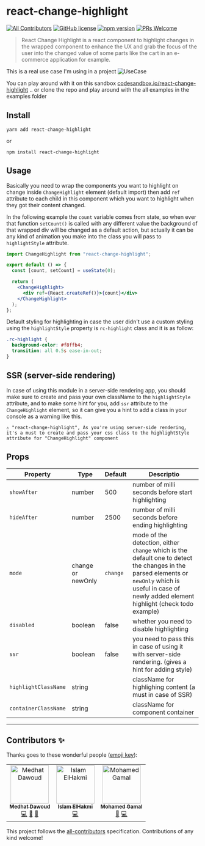 # react-change-highlight

[![All Contributors](https://img.shields.io/badge/all_contributors-3-orange.svg)](#contributors)
[![GitHub license](https://img.shields.io/badge/license-MIT-blue.svg)](https://github.com/medhatdawoud/react-change-highlight/blob/master/LICENSE) 
[![npm version](https://img.shields.io/npm/v/react-change-highlight.svg?style=flat)](https://www.npmjs.com/package/react-change-highlight)
[![PRs Welcome](https://img.shields.io/badge/PRs-welcome-brightgreen.svg)](https://github.com/medhatdawoud/react-change-highlight/blob/master/CONTRIBUTING.md)

> React Change Highlight is a react component to highlight changes in the wrapped component to enhance the UX and grab the focus of the user into the changed value of some parts like the cart in an e-commerce application for example.

This is a real use case I'm using in a project
![UseCase](https://i.imgur.com/vHxyHrN.gif)

You can play around with it on this sandbox [codesandbox.io/react-change-highlight](https://codesandbox.io/s/react-change-highlight-example-fcwh9) .. or clone the repo and play around with the all examples in the examples folder

## Install

```
yarn add react-change-highlight
```

or

```
npm install react-change-highlight
```

## Usage

Basically you need to wrap the components you want to highlight on change inside `ChangeHighlight` element (default import) then add `ref` attribute to each child in this component which you want to highlight when they got their content changed.

In the following example the `count` variable comes from state, so when ever that function `setCount()` is called with any different value the background of that wrapped div will be changed as a default action, but actually it can be any kind of animation you make into the class you will pass to `highlightStyle` attribute.

```jsx
import ChangeHighlight from "react-change-highlight";

export default () => {
  const [count, setCount] = useState(0);

  return (
    <ChangeHighlight>
      <div ref={React.createRef()}>{count}</div>
    </ChangeHighlight>
  );
};
```

Default styling for highlighting in case the user didn't use a custom styling using the `highlightStyle` property is `rc-highlight` class and it is as follow:

```css
.rc-highlight {
  background-color: #f8ffb4;
  transition: all 0.5s ease-in-out;
}
```

## SSR (server-side rendering)

In case of using this module in a server-side rendering app, you should make sure to create and pass your own className to the `highlightStyle` attribute, and to make some hint for you, add `ssr` attribute to the `ChangeHighlight` element, so it can give you a hint to add a class in your console as a warning like this.

```text
⚠️ "react-change-highlight", As you're using server-side rendering, it's a must to create and pass your css class to the highlightStyle attribute for "ChangeHighlight" component
```

## Props

| Property             | Type    | Default | Descriptio|
| -------------------- | ------- | ------- | --------------------------------------------------------- |
| `showAfter`          | number  | 500     | number of milli seconds before start highlighting|
| `hideAfter`          | number  | 2500    | number of milli seconds before ending highlighting|
| `mode`     | change or newOnly  |`change`| mode of the detection, either `change` which is the default one to detect the changes in the parsed elements or `newOnly` which is useful in case of newly added element highlight (check todo example) |
| `disabled`           | boolean | false   | whether you need to disable highlighting |
| `ssr`                | boolean | false   | you need to pass this in case of using it with server-side rendering. (gives a hint for adding style) |
| `highlightClassName` | string  |         | className for highlighing content (a must in case of SSR)|
| `containerClassName` | string  |         | className for component container |

---

## Contributors ✨

Thanks goes to these wonderful people ([emoji key](https://allcontributors.org/docs/en/emoji-key)):

<!-- ALL-CONTRIBUTORS-LIST:START - Do not remove or modify this section -->
<!-- prettier-ignore -->
<table>
  <tr>
    <td align="center"><a href="http://medhatdawoud.net"><img src="https://avatars3.githubusercontent.com/u/337888?v=4" width="100px;" alt="Medhat Dawoud"/><br /><sub><b>Medhat Dawoud</b></sub></a><br /><a href="https://github.com/medhatdawoud/react-change-highlight/commits?author=medhatdawoud" title="Code">💻</a> <a href="#blog-medhatdawoud" title="Blogposts">📝</a> <a href="https://github.com/medhatdawoud/react-change-highlight/commits?author=medhatdawoud" title="Documentation">📖</a></td>
    <td align="center"><a href="https://github.com/EslamHiko"><img src="https://avatars1.githubusercontent.com/u/18349358?v=4" width="100px;" alt="Islam ElHakmi"/><br /><sub><b>Islam ElHakmi</b></sub></a><br /><a href="https://github.com/medhatdawoud/react-change-highlight/commits?author=EslamHiko" title="Code">💻</a></td>
    <td align="center"><a href="https://www.linkedin.com/in/mohamedabugalala/"><img src="https://avatars2.githubusercontent.com/u/14947957?v=4" width="100px;" alt="Mohamed Gamal"/><br /><sub><b>Mohamed Gamal</b></sub></a><br /><a href="https://github.com/medhatdawoud/react-change-highlight/issues?q=author%3AmohamedGamalAbuGalala" title="Bug reports">🐛</a> <a href="https://github.com/medhatdawoud/react-change-highlight/commits?author=mohamedGamalAbuGalala" title="Code">💻</a></td>
  </tr>
</table>

<!-- ALL-CONTRIBUTORS-LIST:END -->

This project follows the [all-contributors](https://github.com/all-contributors/all-contributors) specification. Contributions of any kind welcome!
